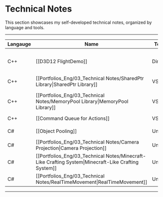 # **Technical Notes**

This section showcases my self-developed technical notes, organized by language and tools.

---

| **Langauge** | **Name**                                                                                             | **Tools** | **Highlight**                                                                              | **Team** | **Year** |
| ------------ | ---------------------------------------------------------------------------------------------------- | --------- | ------------------------------------------------------------------------------------------ | -------- | -------- |
| C++          | [[D3D12 FlightDemo]]                                                                                 | DirectX   | Rendering Pipeline (CPU-side), [[Command Queue for Actions]], [[Scene Stack Management]]   | Solo     | 2024     |
| C++          | [[Portfolios_Eng/03_Technical Notes/SharedPtr Library\|SharedPtr Library]]                           | VS        | Smart Pointer, Reference Counting                                                          | Solo     | 2024     |
| C++          | [[Portfolios_Eng/03_Technical Notes/MemoryPool Library\|MemoryPool Library]]                         | VS        | Memory Control, [[Portfolios_Eng/03_Technical Notes/SharedPtr Library\|SharedPtr Library]] | Solo     | 2024     |
| C++          | [[Command Queue for Actions]]                                                                        | VS        | Queue                                                                                      | Solo     | 2024     |
|              |                                                                                                      |           |                                                                                            |          |          |
| C#           | [[Object Pooling]]                                                                                   | Unity     | Minimize Instantiation Cost, Performance Optimization                                      | Solo     | 2023     |
| C#           | [[Portfolios_Eng/03_Technical Notes/Camera Projection\|Camera Projection]]                           | Unity     | Orthographic Camera-Relative Object Setup                                                  | Solo     | 2023     |
| C#           | [[Portfolios_Eng/03_Technical Notes/Minecraft-Like Crafting System\|Minecraft-Like Crafting System]] | Unity     | Easy Recipe Setup, Flexible Crafting Algorithm                                             | Solo     | 2023     |
| C#           | [[Portfolios_Eng/03_Technical Notes/RealTimeMovement\|RealTimeMovement]]                             | Unity     | Network, Multiplayer                                                                       | Solo     | 2023     |

---
